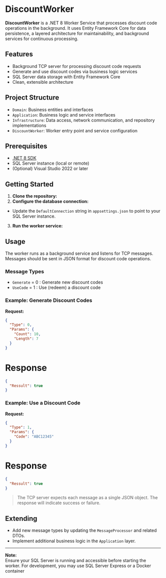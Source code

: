 ﻿# DiscountWorker

**DiscountWorker** is a .NET 8 Worker Service that processes discount code operations in the background. It uses Entity Framework Core for data persistence, a layered architecture for maintainability, and background services for continuous processing.

## Features

- Background TCP server for processing discount code requests
- Generate and use discount codes via business logic services
- SQL Server data storage with Entity Framework Core
- Clean, extensible architecture

## Project Structure

- `Domain`: Business entities and interfaces
- `Application`: Business logic and service interfaces
- `Infrastructure`: Data access, network communication, and repository implementations
- `DiscountWorker`: Worker entry point and service configuration

## Prerequisites

- [.NET 8 SDK](https://dotnet.microsoft.com/download/dotnet/8.0)
- SQL Server instance (local or remote)
- (Optional) Visual Studio 2022 or later

## Getting Started

1. **Clone the repository:**
2. **Configure the database connection:**
- Update the `DefaultConnection` string in `appsettings.json` to point to your SQL Server instance.

3. **Run the worker service:**

## Usage

The worker runs as a background service and listens for TCP messages. Messages should be sent in JSON format for discount code operations.

### Message Types

- `Generate` = 0 : Generate new discount codes
- `UseCode` = 1 : Use (redeem) a discount code

### Example: Generate Discount Codes

**Request:**
```json
{
  "Type": 0,
  "Params": {
    "Count": 10,
    "Length": 7
  }
}
```

# Response
```json
{
  "Ressult": true
}
```

### Example: Use a Discount Code

**Request:**
```json
{
  "Type": 1,
  "Params": {
    "Code": "ABC12345"
  }
}
```

# Response
```json
{
  "Ressult": true
}
```

> The TCP server expects each message as a single JSON object. The response will indicate success or failure.

## Extending

- Add new message types by updating the `MessageProcessor` and related DTOs.
- Implement additional business logic in the `Application` layer.

---

**Note:**  
Ensure your SQL Server is running and accessible before starting the worker. For development, you may use SQL Server Express or a Docker container